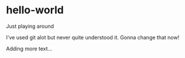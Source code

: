 # hello-world
Just playing around

I've used git alot but never quite understood it.  Gonna change that now! 

Adding more text...